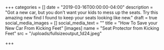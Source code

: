 +++
categories = []
date = "2019-03-16T00:00:00-04:00"
description = "Got a new car, but you don't want your kids to mess up the seats.  Try this amazing new find I found to keep your seats looking like new."
draft = true
social_media_images = []
social_media_text = ""
title = "How To Save your New Car From Kicking Feet"
[images]
name = "Seat Protector from Kicking Feet"
src = "/uploads/fullsizeoutput_1d24.jpeg"

+++
